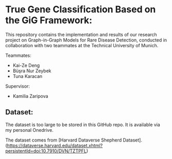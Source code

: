 # True Gene Classification Based on the GiG Framework:
This repository contains the implementation and results of our research project on Graph-in-Graph Models for Rare Disease Detection, conducted in collaboration with two teammates at the Technical University of Munich.

Teammates:
* Kai-Ze Deng
* Büşra Nur Zeybek
* Tuna Karacan

Supervisor:
* Kamilia Zaripova

## Dataset:
The dataset is too large to be stored in this GitHub repo. It is available via my personal Onedrive.

The dataset comes from [Harvard Dataverse Shepherd Dataset].(https://dataverse.harvard.edu/dataset.xhtml?persistentId=doi:10.7910/DVN/TZTPFL)

